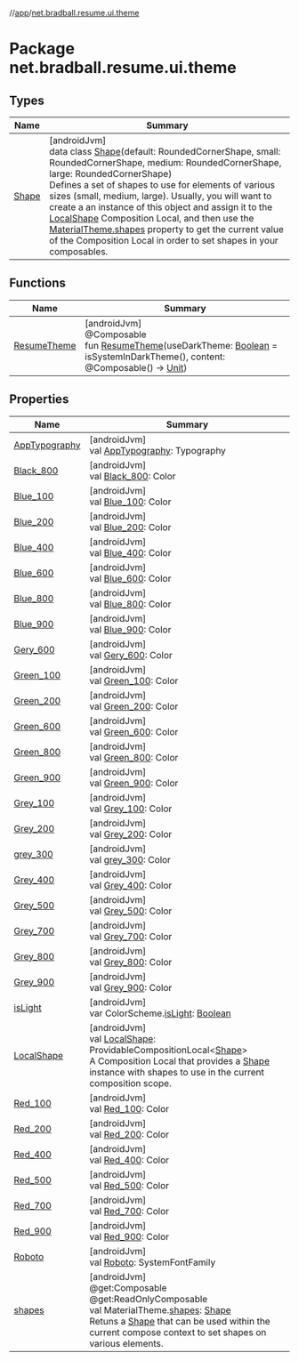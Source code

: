 //[app](../../index.md)/[net.bradball.resume.ui.theme](index.md)

# Package net.bradball.resume.ui.theme

## Types

| Name | Summary |
|---|---|
| [Shape](-shape/index.md) | [androidJvm]<br>data class [Shape](-shape/index.md)(default: RoundedCornerShape, small: RoundedCornerShape, medium: RoundedCornerShape, large: RoundedCornerShape)<br>Defines a set of shapes to use for elements of various sizes (small, medium, large). Usually, you will want to create a an instance of this object and assign it to the [LocalShape](-local-shape.md) Composition Local, and then use the [MaterialTheme.shapes](shapes.md) property to get the current value of the Composition Local in order to set shapes in your composables. |

## Functions

| Name | Summary |
|---|---|
| [ResumeTheme](-resume-theme.md) | [androidJvm]<br>@Composable<br>fun [ResumeTheme](-resume-theme.md)(useDarkTheme: [Boolean](https://kotlinlang.org/api/latest/jvm/stdlib/kotlin/-boolean/index.html) = isSystemInDarkTheme(), content: @Composable() -&gt; [Unit](https://kotlinlang.org/api/latest/jvm/stdlib/kotlin/-unit/index.html)) |

## Properties

| Name | Summary |
|---|---|
| [AppTypography](-app-typography.md) | [androidJvm]<br>val [AppTypography](-app-typography.md): Typography |
| [Black_800](-black_800.md) | [androidJvm]<br>val [Black_800](-black_800.md): Color |
| [Blue_100](-blue_100.md) | [androidJvm]<br>val [Blue_100](-blue_100.md): Color |
| [Blue_200](-blue_200.md) | [androidJvm]<br>val [Blue_200](-blue_200.md): Color |
| [Blue_400](-blue_400.md) | [androidJvm]<br>val [Blue_400](-blue_400.md): Color |
| [Blue_600](-blue_600.md) | [androidJvm]<br>val [Blue_600](-blue_600.md): Color |
| [Blue_800](-blue_800.md) | [androidJvm]<br>val [Blue_800](-blue_800.md): Color |
| [Blue_900](-blue_900.md) | [androidJvm]<br>val [Blue_900](-blue_900.md): Color |
| [Gery_600](-gery_600.md) | [androidJvm]<br>val [Gery_600](-gery_600.md): Color |
| [Green_100](-green_100.md) | [androidJvm]<br>val [Green_100](-green_100.md): Color |
| [Green_200](-green_200.md) | [androidJvm]<br>val [Green_200](-green_200.md): Color |
| [Green_600](-green_600.md) | [androidJvm]<br>val [Green_600](-green_600.md): Color |
| [Green_800](-green_800.md) | [androidJvm]<br>val [Green_800](-green_800.md): Color |
| [Green_900](-green_900.md) | [androidJvm]<br>val [Green_900](-green_900.md): Color |
| [Grey_100](-grey_100.md) | [androidJvm]<br>val [Grey_100](-grey_100.md): Color |
| [Grey_200](-grey_200.md) | [androidJvm]<br>val [Grey_200](-grey_200.md): Color |
| [grey_300](grey_300.md) | [androidJvm]<br>val [grey_300](grey_300.md): Color |
| [Grey_400](-grey_400.md) | [androidJvm]<br>val [Grey_400](-grey_400.md): Color |
| [Grey_500](-grey_500.md) | [androidJvm]<br>val [Grey_500](-grey_500.md): Color |
| [Grey_700](-grey_700.md) | [androidJvm]<br>val [Grey_700](-grey_700.md): Color |
| [Grey_800](-grey_800.md) | [androidJvm]<br>val [Grey_800](-grey_800.md): Color |
| [Grey_900](-grey_900.md) | [androidJvm]<br>val [Grey_900](-grey_900.md): Color |
| [isLight](is-light.md) | [androidJvm]<br>var ColorScheme.[isLight](is-light.md): [Boolean](https://kotlinlang.org/api/latest/jvm/stdlib/kotlin/-boolean/index.html) |
| [LocalShape](-local-shape.md) | [androidJvm]<br>val [LocalShape](-local-shape.md): ProvidableCompositionLocal&lt;[Shape](-shape/index.md)&gt;<br>A Composition Local that provides a [Shape](-shape/index.md) instance with shapes to use in the current composition scope. |
| [Red_100](-red_100.md) | [androidJvm]<br>val [Red_100](-red_100.md): Color |
| [Red_200](-red_200.md) | [androidJvm]<br>val [Red_200](-red_200.md): Color |
| [Red_400](-red_400.md) | [androidJvm]<br>val [Red_400](-red_400.md): Color |
| [Red_500](-red_500.md) | [androidJvm]<br>val [Red_500](-red_500.md): Color |
| [Red_700](-red_700.md) | [androidJvm]<br>val [Red_700](-red_700.md): Color |
| [Red_900](-red_900.md) | [androidJvm]<br>val [Red_900](-red_900.md): Color |
| [Roboto](-roboto.md) | [androidJvm]<br>val [Roboto](-roboto.md): SystemFontFamily |
| [shapes](shapes.md) | [androidJvm]<br>@get:Composable<br>@get:ReadOnlyComposable<br>val MaterialTheme.[shapes](shapes.md): [Shape](-shape/index.md)<br>Retuns a [Shape](-shape/index.md) that can be used within the current compose context to set shapes on various elements. |
